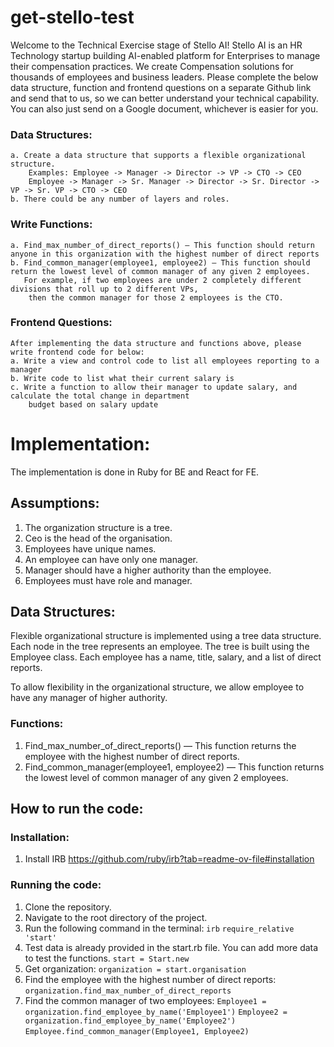 # get-stello-test

Welcome to the Technical Exercise stage of Stello AI!
Stello AI is an HR Technology startup building AI-enabled platform for Enterprises to manage their compensation practices. 
We create Compensation solutions for thousands of employees and business leaders. Please complete the below data structure, 
function and frontend questions on a separate Github link and send that to us, so we can better understand your 
technical capability. You can also just send on a Google document, whichever is easier for you.

### Data Structures:
    a. Create a data structure that supports a flexible organizational structure.  
        Examples: Employee -> Manager -> Director -> VP -> CTO -> CEO
        Employee -> Manager -> Sr. Manager -> Director -> Sr. Director -> VP -> Sr. VP -> CTO -> CEO
    b. There could be any number of layers and roles.

### Write Functions:
    a. Find_max_number_of_direct_reports() — This function should return anyone in this organization with the highest number of direct reports
    b. Find_common_manager(employee1, employee2) — This function should return the lowest level of common manager of any given 2 employees.   
       For example, if two employees are under 2 completely different divisions that roll up to 2 different VPs, 
        then the common manager for those 2 employees is the CTO.

### Frontend Questions: 
    After implementing the data structure and functions above, please write frontend code for below:
    a. Write a view and control code to list all employees reporting to a manager
    b. Write code to list what their current salary is
    c. Write a function to allow their manager to update salary, and calculate the total change in department 
        budget based on salary update



# Implementation:
The implementation is done in Ruby for BE and React for FE.  

## Assumptions:
1. The organization structure is a tree.
2. Ceo is the head of the organisation.
3. Employees have unique names.
4. An employee can have only one manager.
5. Manager should have a higher authority than the employee.
6. Employees must have role and manager.

## Data Structures:
Flexible organizational structure is implemented using a tree data structure. Each node in the tree represents an employee.
The tree is built using the Employee class. Each employee has a name, title, salary, and a list of direct reports.

To allow flexibility in the organizational structure, we allow employee to have any manager of higher authority.



### Functions:
1. Find_max_number_of_direct_reports() — This function returns the employee with the highest number of direct reports.
2. Find_common_manager(employee1, employee2) — This function returns the lowest level of common manager of any given 2 employees.

## How to run the code:
### Installation:
1. Install IRB https://github.com/ruby/irb?tab=readme-ov-file#installation

### Running the code:
1. Clone the repository.
2. Navigate to the root directory of the project.
3. Run the following command in the terminal:
`irb`
`require_relative 'start'`
4. Test data is already provided in the start.rb file. You can add more data to test the functions.
`start = Start.new`
5. Get organization:
`organization = start.organisation`
6. Find the employee with the highest number of direct reports:
`organization.find_max_number_of_direct_reports`
7. Find the common manager of two employees:
`Employee1 = organization.find_employee_by_name('Employee1')`
`Employee2 = organization.find_employee_by_name('Employee2')`
`Employee.find_common_manager(Employee1, Employee2)`


